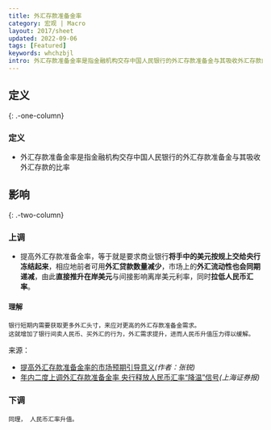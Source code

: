 ```yaml
---
title: 外汇存款准备金率
category: 宏观 | Macro
layout: 2017/sheet
updated: 2022-09-06
tags: [Featured]
keywords: whchzbjl
intro: 外汇存款准备金率是指金融机构交存中国人民银行的外汇存款准备金与其吸收外汇存款的比率
---
```




## 定义
{: .-one-column}

### 定义
- 外汇存款准备金率是指金融机构交存中国人民银行的外汇存款准备金与其吸收外汇存款的比率

## 影响
{: .-two-column}

### 上调
- 提高外汇存款准备金率，等于就是要求商业银行**将手中的美元按规上交给央行冻结起来**，相应地前者可用**外汇贷款数量减少**，市场上的**外汇流动性也会同期递减**，由此**直接推升在岸美元**与间接影响离岸美元利率，同时**拉低人民币汇率**。
#### 理解
```
银行短期内需要获取更多外汇头寸，来应对更高的外汇存款准备金需求。
这就增加了银行间卖人民币、买外汇的行为，外汇需求提升，进而人民币升值压力得以缓解。
```
来源：
- [提高外汇存款准备金率的市场预期引导意义](https://www.stcn.com/space/tg/202112/t20211217_3980598.html)_(作者：张锐)_
- [年内二度上调外汇存款准备金率 央行释放人民币汇率“降温”信号](https://news.cnstock.com/news,yw-202112-4794632.htm)_(上海证券报)_

### 下调
```
同理， 人民币汇率升值。
```